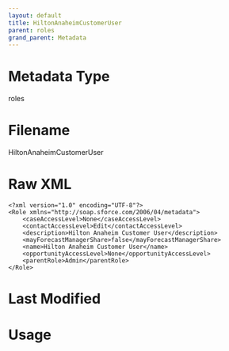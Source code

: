 ```yaml
---
layout: default
title: HiltonAnaheimCustomerUser
parent: roles
grand_parent: Metadata
---
```

# Metadata Type
roles


# Filename 
HiltonAnaheimCustomerUser


# Raw XML
```
<?xml version="1.0" encoding="UTF-8"?>
<Role xmlns="http://soap.sforce.com/2006/04/metadata">
    <caseAccessLevel>None</caseAccessLevel>
    <contactAccessLevel>Edit</contactAccessLevel>
    <description>Hilton Anaheim Customer User</description>
    <mayForecastManagerShare>false</mayForecastManagerShare>
    <name>Hilton Anaheim Customer User</name>
    <opportunityAccessLevel>None</opportunityAccessLevel>
    <parentRole>Admin</parentRole>
</Role>
```


# Last Modified


# Usage
